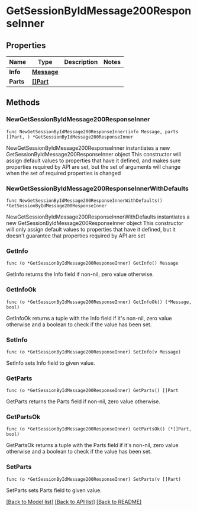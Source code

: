 # GetSessionByIdMessage200ResponseInner

## Properties

Name | Type | Description | Notes
------------ | ------------- | ------------- | -------------
**Info** | [**Message**](Message.md) |  | 
**Parts** | [**[]Part**](Part.md) |  | 

## Methods

### NewGetSessionByIdMessage200ResponseInner

`func NewGetSessionByIdMessage200ResponseInner(info Message, parts []Part, ) *GetSessionByIdMessage200ResponseInner`

NewGetSessionByIdMessage200ResponseInner instantiates a new GetSessionByIdMessage200ResponseInner object
This constructor will assign default values to properties that have it defined,
and makes sure properties required by API are set, but the set of arguments
will change when the set of required properties is changed

### NewGetSessionByIdMessage200ResponseInnerWithDefaults

`func NewGetSessionByIdMessage200ResponseInnerWithDefaults() *GetSessionByIdMessage200ResponseInner`

NewGetSessionByIdMessage200ResponseInnerWithDefaults instantiates a new GetSessionByIdMessage200ResponseInner object
This constructor will only assign default values to properties that have it defined,
but it doesn't guarantee that properties required by API are set

### GetInfo

`func (o *GetSessionByIdMessage200ResponseInner) GetInfo() Message`

GetInfo returns the Info field if non-nil, zero value otherwise.

### GetInfoOk

`func (o *GetSessionByIdMessage200ResponseInner) GetInfoOk() (*Message, bool)`

GetInfoOk returns a tuple with the Info field if it's non-nil, zero value otherwise
and a boolean to check if the value has been set.

### SetInfo

`func (o *GetSessionByIdMessage200ResponseInner) SetInfo(v Message)`

SetInfo sets Info field to given value.


### GetParts

`func (o *GetSessionByIdMessage200ResponseInner) GetParts() []Part`

GetParts returns the Parts field if non-nil, zero value otherwise.

### GetPartsOk

`func (o *GetSessionByIdMessage200ResponseInner) GetPartsOk() (*[]Part, bool)`

GetPartsOk returns a tuple with the Parts field if it's non-nil, zero value otherwise
and a boolean to check if the value has been set.

### SetParts

`func (o *GetSessionByIdMessage200ResponseInner) SetParts(v []Part)`

SetParts sets Parts field to given value.



[[Back to Model list]](../README.md#documentation-for-models) [[Back to API list]](../README.md#documentation-for-api-endpoints) [[Back to README]](../README.md)



